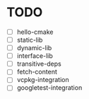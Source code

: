 # TODO

- [ ] hello-cmake
- [ ] static-lib
- [ ] dynamic-lib
- [ ] interface-lib
- [ ] transitive-deps
- [ ] fetch-content
- [ ] vcpkg-integration
- [ ] googletest-integration